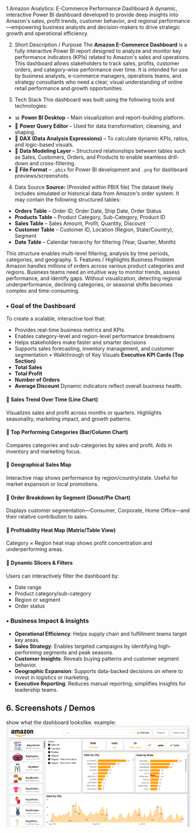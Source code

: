 1.Amazon Analytics: E-Commerce Performance Dashboard
A dynamic, interactive Power BI dashboard developed to provide deep insights into Amazon's sales, profit trends, customer behavior, and regional performance—empowering business analysts and decision-makers to drive strategic growth and operational efficiency.


2. Short Description / Purpose
The **Amazon E-Commerce Dashboard** is a fully interactive Power BI report designed to analyze and monitor key performance indicators (KPIs) related to Amazon's sales and operations. This dashboard allows stakeholders to track sales, profits, customer orders, and category-wise performance over time. It is intended for use by business analysts, e-commerce managers, operations teams, and strategy consultants who need a clear, visual understanding of online retail performance and growth opportunities.


3. Tech Stack
This dashboard was built using the following tools and technologies:
* 📊 **Power BI Desktop** – Main visualization and report-building platform.
* 🔁 **Power Query Editor** – Used for data transformation, cleansing, and shaping.
* 🧠 **DAX (Data Analysis Expressions)** – To calculate dynamic KPIs, ratios, and logic-based visuals.
* 🧱 **Data Modeling Layer** – Structured relationships between tables such as Sales, Customers, Orders, and Products to enable seamless drill-down and cross-filtering.
* 📁 **File Format** – `.pbix` for Power BI development and `.png` for dashboard previews/screenshots.
 4. Data Source
**Source:** (Provided within PBIX file)
The dataset likely includes simulated or historical data from Amazon's order system. It may contain the following structured tables:
* **Orders Table** – Order ID, Order Date, Ship Date, Order Status
* **Products Table** – Product Category, Sub-Category, Product ID
* **Sales Table** – Sales Amount, Profit, Quantity, Discount
* **Customer Table** – Customer ID, Location (Region, State/Country), Segment
* **Date Table** – Calendar hierarchy for filtering (Year, Quarter, Month)

This structure enables multi-level filtering, analysis by time periods, categories, and geography.
 5. Features / Highlights
 Business Problem
Amazon handles millions of orders across various product categories and regions. Business teams need an intuitive way to monitor trends, assess performance, and identify gaps. Without visualization, detecting regional underperformance, declining categories, or seasonal shifts becomes complex and time-consuming.
### • Goal of the Dashboard
To create a scalable, interactive tool that:
* Provides real-time business metrics and KPIs
* Enables category-level and region-level performance breakdowns
* Helps stakeholders make faster and smarter decisions
* Supports sales forecasting, inventory management, and customer segmentation
 • Walkthrough of Key Visuals
**Executive KPI Cards (Top Section)**
* **Total Sales**
* **Total Profit**
* **Number of Orders**
* **Average Discount**
  Dynamic indicators reflect overall business health.
#### 🔹 **Sales Trend Over Time (Line Chart)**
Visualizes sales and profit across months or quarters. Highlights seasonality, marketing impact, and growth patterns.
#### 🔹 **Top Performing Categories (Bar/Column Chart)**
Compares categories and sub-categories by sales and profit. Aids in inventory and marketing focus.
#### 🔹 **Geographical Sales Map**
Interactive map shows performance by region/country/state. Useful for market expansion or local promotions.
#### 🔹 **Order Breakdown by Segment (Donut/Pie Chart)**
Displays customer segmentation—Consumer, Corporate, Home Office—and their relative contribution to sales.
#### 🔹 **Profitability Heat Map (Matrix/Table View)**
Category × Region heat map shows profit concentration and underperforming areas.
#### 🔹 **Dynamic Slicers & Filters**
Users can interactively filter the dashboard by:
* Date range
* Product category/sub-category
* Region or segment
* Order status
### • Business Impact & Insights
* **Operational Efficiency**: Helps supply chain and fulfillment teams target key areas.
* **Sales Strategy**: Enables targeted campaigns by identifying high-performing segments and peak seasons.
* **Customer Insights**: Reveals buying patterns and customer segment behavior.
* **Geographic Expansion**: Supports data-backed decisions on where to invest in logistics or marketing.
* **Executive Reporting**: Reduces manual reporting; simplifies insights for leadership teams.
## 6. Screenshots / Demos
show what the dashboard lookslike.
example:
![Amazon Dashboard](https://raw.githubusercontent.com/rohandas56/Amazon-sales-Dashboard/main/amazon%20dashboard.png)

